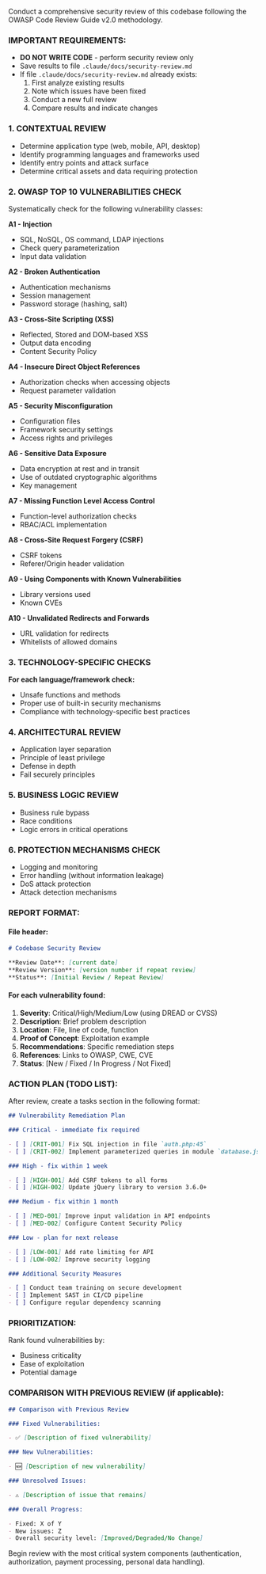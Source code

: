 Conduct a comprehensive security review of this codebase following the OWASP Code Review Guide v2.0 methodology.

### IMPORTANT REQUIREMENTS:

- **DO NOT WRITE CODE** - perform security review only
- Save results to file `.claude/docs/security-review.md`
- If file `.claude/docs/security-review.md` already exists:
  1. First analyze existing results
  2. Note which issues have been fixed
  3. Conduct a new full review
  4. Compare results and indicate changes

### 1. CONTEXTUAL REVIEW

- Determine application type (web, mobile, API, desktop)
- Identify programming languages and frameworks used
- Identify entry points and attack surface
- Determine critical assets and data requiring protection

### 2. OWASP TOP 10 VULNERABILITIES CHECK

Systematically check for the following vulnerability classes:

**A1 - Injection**

- SQL, NoSQL, OS command, LDAP injections
- Check query parameterization
- Input data validation

**A2 - Broken Authentication**

- Authentication mechanisms
- Session management
- Password storage (hashing, salt)

**A3 - Cross-Site Scripting (XSS)**

- Reflected, Stored and DOM-based XSS
- Output data encoding
- Content Security Policy

**A4 - Insecure Direct Object References**

- Authorization checks when accessing objects
- Request parameter validation

**A5 - Security Misconfiguration**

- Configuration files
- Framework security settings
- Access rights and privileges

**A6 - Sensitive Data Exposure**

- Data encryption at rest and in transit
- Use of outdated cryptographic algorithms
- Key management

**A7 - Missing Function Level Access Control**

- Function-level authorization checks
- RBAC/ACL implementation

**A8 - Cross-Site Request Forgery (CSRF)**

- CSRF tokens
- Referer/Origin header validation

**A9 - Using Components with Known Vulnerabilities**

- Library versions used
- Known CVEs

**A10 - Unvalidated Redirects and Forwards**

- URL validation for redirects
- Whitelists of allowed domains

### 3. TECHNOLOGY-SPECIFIC CHECKS

**For each language/framework check:**

- Unsafe functions and methods
- Proper use of built-in security mechanisms
- Compliance with technology-specific best practices

### 4. ARCHITECTURAL REVIEW

- Application layer separation
- Principle of least privilege
- Defense in depth
- Fail securely principles

### 5. BUSINESS LOGIC REVIEW

- Business rule bypass
- Race conditions
- Logic errors in critical operations

### 6. PROTECTION MECHANISMS CHECK

- Logging and monitoring
- Error handling (without information leakage)
- DoS attack protection
- Attack detection mechanisms

### REPORT FORMAT:

#### File header:

```markdown
# Codebase Security Review

**Review Date**: [current date]
**Review Version**: [version number if repeat review]
**Status**: [Initial Review / Repeat Review]
```

#### For each vulnerability found:

1. **Severity**: Critical/High/Medium/Low (using DREAD or CVSS)
2. **Description**: Brief problem description
3. **Location**: File, line of code, function
4. **Proof of Concept**: Exploitation example
5. **Recommendations**: Specific remediation steps
6. **References**: Links to OWASP, CWE, CVE
7. **Status**: [New / Fixed / In Progress / Not Fixed]

### ACTION PLAN (TODO LIST):

After review, create a tasks section in the following format:

```markdown
## Vulnerability Remediation Plan

### Critical - immediate fix required

- [ ] [CRIT-001] Fix SQL injection in file `auth.php:45`
- [ ] [CRIT-002] Implement parameterized queries in module `database.js`

### High - fix within 1 week

- [ ] [HIGH-001] Add CSRF tokens to all forms
- [ ] [HIGH-002] Update jQuery library to version 3.6.0+

### Medium - fix within 1 month

- [ ] [MED-001] Improve input validation in API endpoints
- [ ] [MED-002] Configure Content Security Policy

### Low - plan for next release

- [ ] [LOW-001] Add rate limiting for API
- [ ] [LOW-002] Improve security logging

### Additional Security Measures

- [ ] Conduct team training on secure development
- [ ] Implement SAST in CI/CD pipeline
- [ ] Configure regular dependency scanning
```

### PRIORITIZATION:

Rank found vulnerabilities by:

- Business criticality
- Ease of exploitation
- Potential damage

### COMPARISON WITH PREVIOUS REVIEW (if applicable):

```markdown
## Comparison with Previous Review

### Fixed Vulnerabilities:

- ✅ [Description of fixed vulnerability]

### New Vulnerabilities:

- 🆕 [Description of new vulnerability]

### Unresolved Issues:

- ⚠️ [Description of issue that remains]

### Overall Progress:

- Fixed: X of Y
- New issues: Z
- Overall security level: [Improved/Degraded/No Change]
```

Begin review with the most critical system components (authentication, authorization, payment processing, personal data handling).
